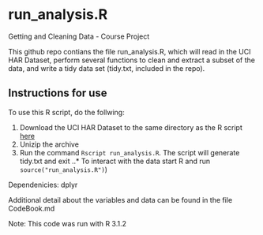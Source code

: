 # run_analysis.R

Getting and Cleaning Data - Course Project

This github repo contians the file run_analysis.R, which will read in the UCI HAR Dataset,
perform several functions to clean and extract a subset of the data, and write a tidy data
set (tidy.txt, included in the repo).

## Instructions for use

To use this R script, do the follwing:
1.  Download the UCI HAR Dataset to the same directory as the R script [here](https://d396qusza40orc.cloudfront.net/getdata%2Fprojectfiles%2FUCI%20HAR%20Dataset.zip)
2.  Unizip the archive
3.  Run the command `Rscript run_analysis.R`. The script will generate tidy.txt and exit
..* To interact with the data start R and run `source("run_analysis.R")`)

Dependenicies: dplyr

Additional detail about the variables and data can be found in the file CodeBook.md

Note: This code was run with R 3.1.2
